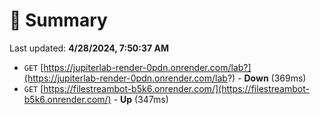 # 📖 Summary
Last updated: **4/28/2024, 7:50:37 AM**

- `GET` [https://jupiterlab-render-0pdn.onrender.com/lab?](https://jupiterlab-render-0pdn.onrender.com/lab?) - **Down** (369ms)
- `GET` [https://filestreambot-b5k6.onrender.com/](https://filestreambot-b5k6.onrender.com/) - **Up** (347ms)
